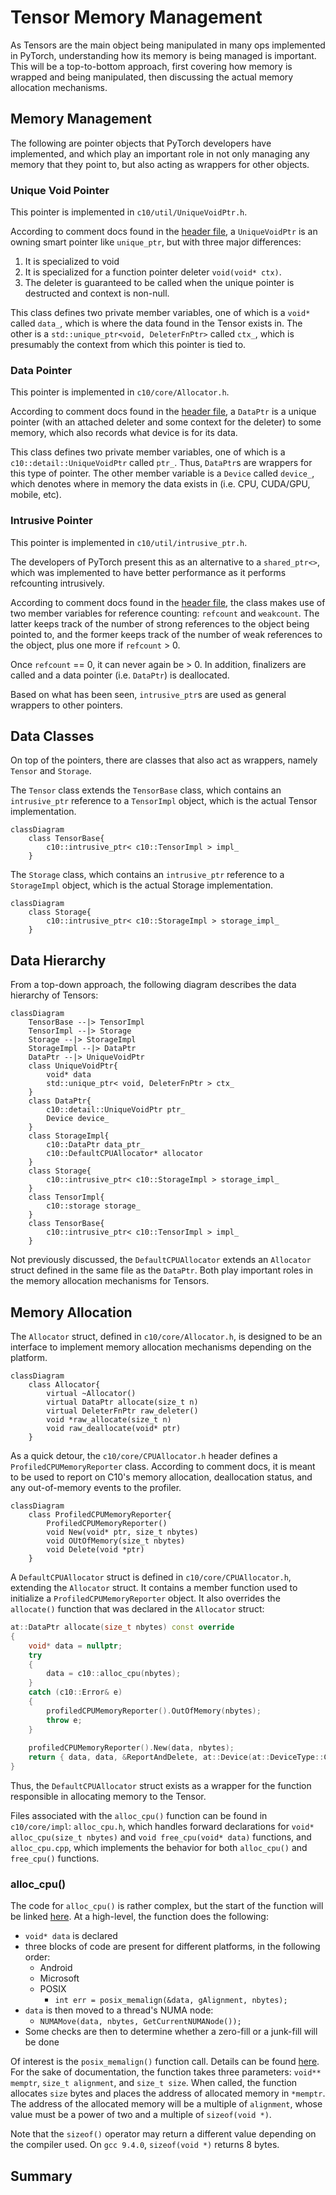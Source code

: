# Tensor Memory Management

As Tensors are the main object being manipulated in many ops implemented in PyTorch, understanding how its memory is being managed is important. This will be a top-to-bottom approach, first covering how memory is wrapped and being manipulated, then discussing the actual memory allocation mechanisms.

## Memory Management

The following are pointer objects that PyTorch developers have implemented, and which play an important role in not only managing any memory that they point to, but also acting as wrappers for other objects.

### Unique Void Pointer

This pointer is implemented in `c10/util/UniqueVoidPtr.h`.

According to comment docs found in the [header file](https://github.com/pytorch/pytorch/blob/master/c10/util/UniqueVoidPtr.h), a `UniqueVoidPtr` is an owning smart pointer like `unique_ptr`, but with three major differences:

1) It is specialized to void
2) It is specialized for a function pointer deleter `void(void* ctx)`.
3) The deleter is guaranteed to be called when the unique pointer is destructed and context is non-null.

This class defines two private member variables, one of which is a `void*` called `data_`, which is where the data found in the Tensor exists in. The other is a `std::unique_ptr<void, DeleterFnPtr>` called `ctx_`, which is presumably the context from which this pointer is tied to.

### Data Pointer

This pointer is implemented in `c10/core/Allocator.h`.

According to comment docs found in the [header file](https://github.com/pytorch/pytorch/blob/master/c10/core/Allocator.h), a `DataPtr` is a unique pointer (with an attached deleter and some context for the deleter) to some memory, which also records what device is for its data.

This class defines two private member variables, one of which is a `c10::detail::UniqueVoidPtr` called `ptr_`. Thus, `DataPtr`s are wrappers for this type of pointer. The other member variable is a `Device` called `device_`, which denotes where in memory the data exists in (i.e. CPU, CUDA/GPU, mobile, etc).

### Intrusive Pointer

This pointer is implemented in `c10/util/intrusive_ptr.h`.

The developers of PyTorch present this as an alternative to a `shared_ptr<>`, which was implemented to have better performance as it performs refcounting intrusively.

According to comment docs found in the [header file](https://github.com/pytorch/pytorch/blob/master/c10/util/intrusive_ptr.h), the class makes use of two member variables for reference counting: `refcount` and `weakcount`. The latter keeps track of the number of strong references to the object being pointed to, and the former keeps track of the number of weak references to the object, plus one more if `refcount` > 0.

Once `refcount` == 0, it can never again be > 0. In addition, finalizers are called and a data pointer (i.e. `DataPtr`) is deallocated.

Based on what has been seen, `intrusive_ptr`s are used as general wrappers to other pointers.

## Data Classes

On top of the pointers, there are classes that also act as wrappers, namely `Tensor` and `Storage`.

The `Tensor` class extends the `TensorBase` class, which contains an `intrusive_ptr` reference to a `TensorImpl` object, which is the actual Tensor implementation.

```mermaid
classDiagram
	class TensorBase{
		c10::intrusive_ptr< c10::TensorImpl > impl_
	}
```



The `Storage` class, which contains an `intrusive_ptr` reference to a `StorageImpl` object, which is the actual Storage implementation.

```mermaid
classDiagram
	class Storage{
		c10::intrusive_ptr< c10::StorageImpl > storage_impl_
	}
```



## Data Hierarchy

From a top-down approach, the following diagram describes the data hierarchy of Tensors:

```mermaid
classDiagram
	TensorBase --|> TensorImpl
	TensorImpl --|> Storage
	Storage --|> StorageImpl
	StorageImpl --|> DataPtr
	DataPtr --|> UniqueVoidPtr
	class UniqueVoidPtr{
		void* data
		std::unique_ptr< void, DeleterFnPtr > ctx_
	}
	class DataPtr{
		c10::detail::UniqueVoidPtr ptr_
		Device device_
	}
	class StorageImpl{
		c10::DataPtr data_ptr_
		c10::DefaultCPUAllocator* allocator
	}
	class Storage{
		c10::intrusive_ptr< c10::StorageImpl > storage_impl_
	}
	class TensorImpl{
		c10::storage storage_
	}
	class TensorBase{
		c10::intrusive_ptr< c10::TensorImpl > impl_
	}
```

Not previously discussed, the `DefaultCPUAllocator` extends an `Allocator` struct defined in the same file as the `DataPtr`. Both play important roles in the memory allocation mechanisms for Tensors.

## Memory Allocation

The `Allocator` struct, defined in `c10/core/Allocator.h`, is designed to be an interface to implement memory allocation mechanisms depending on the platform.

```mermaid
classDiagram
	class Allocator{
		virtual ~Allocator()
		virtual DataPtr allocate(size_t n)
		virtual DeleterFnPtr raw_deleter()
		void *raw_allocate(size_t n)
		void raw_deallocate(void* ptr)
	}
```

As a quick detour, the `c10/core/CPUAllocator.h` header defines a `ProfiledCPUMemoryReporter` class. According to comment docs, it is meant to be used to report on C10's memory allocation, deallocation status, and any out-of-memory events to the profiler.

```mermaid
classDiagram
	class ProfiledCPUMemoryReporter{
		ProfiledCPUMemoryReporter()
		void New(void* ptr, size_t nbytes)
		void OUtOfMemory(size_t nbytes)
		void Delete(void *ptr)
	}
```

A `DefaultCPUAllocator` struct is defined in `c10/core/CPUAllocator.h`, extending the `Allocator` struct. It contains a member function used to initialize a `ProfiledCPUMemoryReporter` object. It also overrides the `allocate()` function that was declared in the `Allocator` struct:

```c++
at::DataPtr allocate(size_t nbytes) const override
{
    void* data = nullptr;
    try
    {
        data = c10::alloc_cpu(nbytes);
    }
    catch (c10::Error& e)
    {
        profiledCPUMemoryReporter().OutOfMemory(nbytes);
        throw e;
    }
    
    profiledCPUMemoryReporter().New(data, nbytes);
    return { data, data, &ReportAndDelete, at::Device(at::DeviceType::CPU) };
}
```

Thus, the `DefaultCPUAllocator` struct exists as a wrapper for the function responsible in allocating memory to the Tensor.

Files associated with the `alloc_cpu()` function can be found in `c10/core/impl`: `alloc_cpu.h`, which handles forward declarations for `void* alloc_cpu(size_t nbytes)` and `void free_cpu(void* data)` functions, and `alloc_cpu.cpp`, which implements the behavior for both `alloc_cpu()` and `free_cpu()` functions.

### alloc_cpu()

The code for `alloc_cpu()` is rather complex, but the start of the function will be linked [here](https://github.com/pytorch/pytorch/blob/2bca280a317f82088faf35e0ac978ff5b913ad8c/c10/core/impl/alloc_cpu.cpp#L46). At a high-level, the function does the following:

- `void* data` is declared
- three blocks of code are present for different platforms, in the following order:
  - Android
  - Microsoft
  - POSIX
    - `int err = posix_memalign(&data, gAlignment, nbytes);`
- `data` is then moved to a thread's NUMA node:
  - `NUMAMove(data, nbytes, GetCurrentNUMANode());`
- Some checks are then to determine whether a zero-fill or a junk-fill will be done

Of interest is the `posix_memalign()` function call. Details can be found [here](https://man7.org/linux/man-pages/man3/posix_memalign.3.html). For the sake of documentation, the function takes three parameters: `void** memptr`, `size_t alignment`, and `size_t size`. When called, the function allocates `size` bytes and places the address of allocated memory in `*memptr`. The address of the allocated memory will be a multiple of `alignment`, whose value must be a power of two and a multiple of `sizeof(void *)`.

Note that the `sizeof()` operator may return a different value depending on the compiler used. On `gcc 9.4.0`, `sizeof(void *)` returns 8 bytes.

## Summary